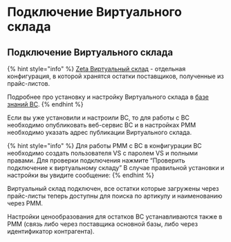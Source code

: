 # Подключение Виртуального склада

## Подключение Виртуального склада

{% hint style="info" %}
[Zeta Виртуальный склад](https://www.zetasoft.ru/products-zeta-vs/) - отдельная конфигурация, в которой хранятся остатки поставщиков, полученные из прайс-листов.

Подробнее про установку и настройку Виртуального склада в [базе знаний ВС](https://help-vs.zetasoft.ru/).
{% endhint %}

Если вы уже установили и настроили ВС, то для работы с ВС необходимо опубликовать веб-сервис ВС и в настройках РММ необходимо указать адрес публикации Виртуального склада.

{% hint style="info" %}
Для работы РММ с ВС в конфигурации ВС необходимо создать пользователя VS с паролем VS и полными правами. Для проверки подключения нажмите “Проверить подключение к виртуальному складу” В случае правильной установки и настройки вы увидите сообщение:
{% endhint %}

Виртуальный склад подключен, все остатки которые загружены через прайс-листы теперь доступны для поиска по артикулу и наименованию через РММ.

Настройки ценообразования для остатков ВС устанавливаются также в РММ \(связь либо через поставщика основной базы, либо через идентификатор контрагента\).

